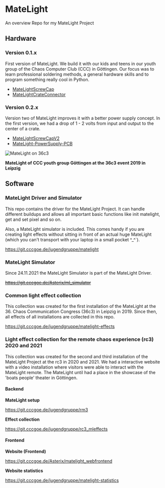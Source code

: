 # MateLight

An overview Repo for my MateLight Project

## Hardware

### Version 0.1.x

First version of MateLight. We build it with our kids and teens in our youth group of the Chaos Computer Club (CCC) in Göttingen. Our focus was to learn professional soldering methods, a general hardware skills and to program something really cool in Python.

- [MateLightScrewCap](https://github.com/HansAchterbahn/MateLightScrewCap)
- [MateLightCrateConnector](https://github.com/HansAchterbahn/MateLightCrateConnector)

### Version 0.2.x

Version two of MateLight improves it with a better power supply concept. In the first version, we had a drop of 1 - 2 volts from input and output to the center of a crate.

- [MateLightScrewCapV2](https://github.com/HansAchterbahn/MateLightScrewCapV2)
- [MateLight-PowerSupply-PCB](https://github.com/HansAchterbahn/MateLight-PowerSupply-PCB)

![MateLight on 36c3](https://git.cccgoe.de/jugendgruppe/website/-/raw/master/res/pic/MateLight36c3.jpg)

**MateLight of CCC youth group Göttingen at the 36c3 event 2019 in Leipzig**


## Software

### MateLight Driver and Simulator

This repo contains the driver for the MateLight Project. It can handle different buildups and allows all important basic functions like init matelight, get and set pixel and so on.

Also, a MateLight simulator is included. This comes handy if you are creating light effects without sitting in front of an actual huge MateLight (which you can't transport with your laptop in a small pocket ^_^`).
 
https://git.cccgoe.de/jugendgruppe/matelight


### MateLight Simulator

Since 24.11.2021 the MateLight Simulator is part of the MateLight Driver.

~~https://git.cccgoe.de/Asterix/ml_simulator~~


### Common light effect collection

This collection was created for the first installation of the MateLight at the 36. Chaos Communication Congress (36c3) in Leipzig in 2019. Since then, all effects of all installations are collected in this repo.
 
https://git.cccgoe.de/jugendgruppe/matelight-effects


### Light effect collection for the remote chaos experience (rc3) 2020 and 2021

This collection was created for the second and third installation of the MateLight Project at the rc3 in 2020 and 2021. We had a interactive website with a video installation where visitors were able to interact with the MateLight remote. The MateLight until had a place in the showcase of the 'boats people' theater in Göttingen.

#### Backend

__MateLight setup__

https://git.cccgoe.de/jugendgruppe/rm3

__Effect collection__

https://git.cccgoe.de/jugendgruppe/rc3_mleffects


#### Frontend

__Website (Frontend)__

https://git.cccgoe.de/Asterix/matelight_webfrontend

__Website statistics__

https://git.cccgoe.de/jugendgruppe/matelight-statistics

